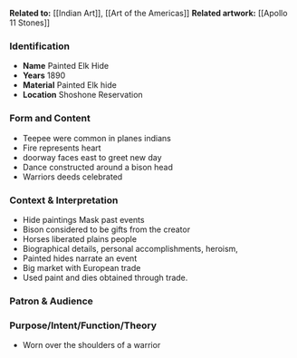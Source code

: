 **Related to:** [[Indian Art]], [[Art of the Americas]]
**Related artwork:** [[Apollo 11 Stones]]
 
### Identification
- **Name** Painted Elk Hide
- **Years** 1890
- **Material** Painted Elk hide
- **Location** Shoshone Reservation

### Form and Content
- Teepee were common in planes indians
- Fire represents heart
- doorway faces east to greet new day
- Dance constructed around a bison head
- Warriors deeds celebrated

### Context & Interpretation
- Hide paintings Mask past events
- Bison considered to be gifts from the creator
- Horses liberated plains people
- Biographical details, personal accomplishments, heroism,
- Painted hides narrate an event
- Big market with European trade
- Used paint and dies obtained through trade.

### Patron & Audience


### Purpose/Intent/Function/Theory
- Worn over the shoulders of a warrior